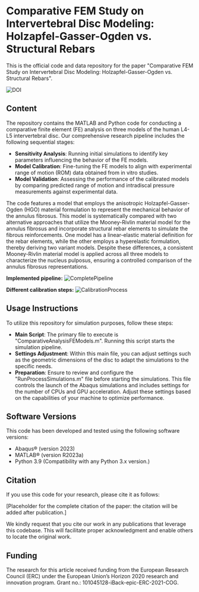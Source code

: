 # Comparative FEM Study on Intervertebral Disc Modeling: Holzapfel-Gasser-Ogden vs. Structural Rebars

This is the official code and data repository for the paper "Comparative FEM Study on Intervertebral Disc Modeling: Holzapfel-Gasser-Ogden vs. Structural Rebars". 

![DOI](https://zenodo.org/badge/DOI/DoNotUseAtTheMoment.svg)

## Content

The repository contains the MATLAB and Python code for conducting a comparative finite element (FE) analysis on three models of the human L4-L5 intervertebral disc. Our comprehensive research pipeline includes the following sequential stages:
- **Sensitivity Analysis**: Running initial simulations to identify key parameters influencing the behavior of the FE models.
- **Model Calibration**: Fine-tuning the FE models to align with experimental range of motion (ROM) data obtained from in vitro studies.
- **Model Validation**: Assessing the performance of the calibrated models by comparing predicted range of motion and intradiscal pressure measurements against experimental data.

The code features a model that employs the anisotropic Holzapfel-Gasser-Ogden (HGO) material formulation to represent the mechanical behavior of the annulus fibrosus. This model is systematically compared with two alternative approaches that utilize the Mooney-Rivlin material model for the annulus fibrosus and incorporate structural rebar elements to simulate the fibrous reinforcements. One model has a linear-elastic material definition for the rebar elements, while the other employs a hyperelastic formulation, thereby deriving two variant models. Despite these differences, a consistent Mooney-Rivlin material model is applied across all three models to characterize the nucleus pulposus, ensuring a controlled comparison of the annulus fibrosus representations.

**Implemented pipeline:**
![CompletePipeline](https://github.com/GruberGabriel/ComparativeAnalysisFEModelsIVD/assets/159779728/f55ac76e-2db5-4a95-bfab-2222df425f65)


**Different calibration steps:**
![CalibrationProcess](https://github.com/GruberGabriel/ComparativeAnalysisFEModelsIVD/assets/159779728/dc5911ca-5848-4f87-b240-971eac443e71)

## Usage Instructions
To utilize this repository for simulation purposes, follow these steps:

- **Main Script**: The primary file to execute is "ComparativeAnalysisFEModels.m". Running this script starts the simulation pipeline.
- **Settings Adjustment**: Within this main file, you can adjust settings such as the geometric dimensions of the disc to adapt the simulations to the specific needs.
- **Preparation**: Ensure to review and configure the "RunProcessSimulations.m" file before starting the simulations. This file controls the launch of the Abaqus simulations and includes settings for the number of CPUs and GPU acceleration. Adjust these settings based on the capabilities of your machine to optimize performance.

## Software Versions

This code has been developed and tested using the following software versions:

- Abaqus® (version 2023)
- MATLAB® (version R2023a)
- Python 3.9 (Compatibility with any Python 3.x version.)

## Citation

If you use this code for your research, please cite it as follows:

[Placeholder for the complete citation of the paper: the citation will be added after publication.]

We kindly request that you cite our work in any publications that leverage this codebase. This will facilitate proper acknowledgment and enable others to locate the original work.


## Funding

The research for this article received funding from the European Research Council (ERC) under the European Union’s Horizon 2020 research and innovation program. Grant no.: 101045128-iBack-epic-ERC-2021-COG.

